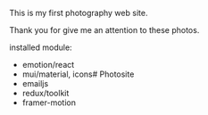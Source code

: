 This is my first photography web site.

Thank you for give me an attention to these photos.

installed module:

- emotion/react
- mui/material, icons# Photosite
- emailjs
- redux/toolkit
- framer-motion
